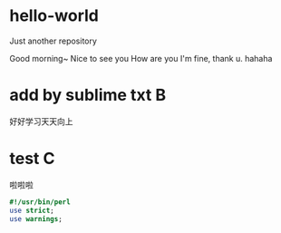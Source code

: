 # hello-world
Just another repository

Good morning~
Nice to see you
How are you
I'm fine, thank u. hahaha

# add by sublime txt B
好好学习天天向上

# test C
啦啦啦
```perl
#!/usr/bin/perl
use strict;
use warnings;
```
